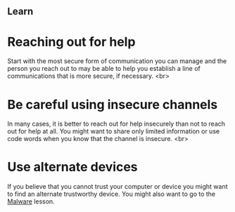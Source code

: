 
## Learn

# Reaching out for help
Start with the most secure form of communication you can manage and the person you reach out to may be able to help you establish a line of communications that is more secure, if necessary.
&lt;br&gt;
# Be careful using insecure channels
In many cases, it is better to reach out for help insecurely than not to reach out for help at all. You might want to share only limited information or use code words when you know that the channel is insecure.
&lt;br&gt;
# Use alternate devices
If you believe that you cannot trust your computer or device you might want to find an alternate trustworthy device. You might also want to go to the [Malware](en/topics/practice-1-emergencies/4-malware/1-intro.md) lesson.
